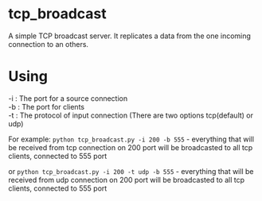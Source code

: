 # tcp_broadcast
A simple TCP broadcast server. 
It replicates a data from the one incoming connection to an others.

# Using  
-i : The port for a source connection  
-b : The port for clients  
-t : The protocol of input connection (There are two options tcp(default) or udp)

For example: ```python tcp_broadcast.py -i 200 -b 555``` - everything that will be received from tcp connection on 200 port will be broadcasted to all tcp clients, connected to 555 port

or           ```python tcp_broadcast.py -i 200 -t udp -b 555``` - everything that will be received from udp connection on 200 port will be broadcasted to all tcp clients, connected to 555 port
